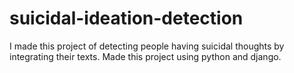 # suicidal-ideation-detection
I made this project of detecting people having suicidal  thoughts by integrating their texts. Made this project using python and django.

